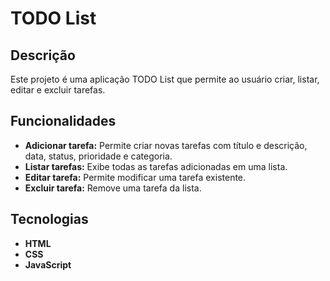 # TODO List

## Descrição
Este projeto é uma aplicação TODO List que permite ao usuário criar, listar, editar e excluir tarefas.

## Funcionalidades
- **Adicionar tarefa:** Permite criar novas tarefas com título e descrição, data, status, prioridade e categoria.
- **Listar tarefas:** Exibe todas as tarefas adicionadas em uma lista.
- **Editar tarefa:** Permite modificar uma tarefa existente.
- **Excluir tarefa:** Remove uma tarefa da lista.

## Tecnologias
- **HTML** 
- **CSS** 
- **JavaScript**

